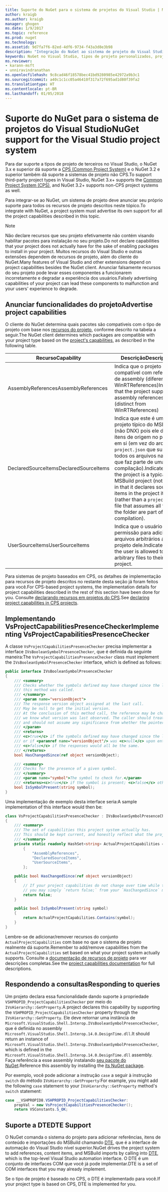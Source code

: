 ```yaml
---
title: Suporte do NuGet para o sistema de projetos do Visual Studio | Microsoft Docs
author: kraigb
ms.author: kraigb
manager: ghogen
ms.date: 1/9/2017
ms.topic: reference
ms.prod: nuget
ms.technology: 
ms.assetid: 9d7fa7f6-82ed-4df6-9734-f43a3d8e3b98
description: "Integração do NuGet ao sistema de projeto do Visual Studio para tipos de projetos de terceiros."
keywords: NuGet no Visual Studio, tipos de projeto personalizados, projetos do Visual Studio
ms.reviewer:
- karann-msft
- unniravindranathan
ms.openlocfilehash: 9c8cad46f18578bec41bd9280985e42972a9b3c1
ms.sourcegitcommit: a40c1c1cc05a46410f317a72f695ad1d80f39fa2
ms.translationtype: HT
ms.contentlocale: pt-BR
ms.lasthandoff: 01/05/2018
---
```

# <a name="nuget-support-for-the-visual-studio-project-system"></a><span data-ttu-id="f83f1-104">Suporte do NuGet para o sistema de projetos do Visual Studio</span><span class="sxs-lookup"><span data-stu-id="f83f1-104">NuGet support for the Visual Studio project system</span></span>

<span data-ttu-id="f83f1-105">Para dar suporte a tipos de projeto de terceiros no Visual Studio, o NuGet 3.x e superior dá suporte a [CPS (Common Project System)](https://github.com/Microsoft/VSProjectSystem/blob/master/doc/overview/intro.md) e o NuGet 3.2 e superior também dá suporte a sistemas de projeto não CPS.</span><span class="sxs-lookup"><span data-stu-id="f83f1-105">To support third-party project types in Visual Studio, NuGet 3.x+ supports the [Common Project System (CPS)](https://github.com/Microsoft/VSProjectSystem/blob/master/doc/overview/intro.md), and NuGet 3.2+ supports non-CPS project systems as well.</span></span>

<span data-ttu-id="f83f1-106">Para integrar-se ao NuGet, um sistema de projeto deve anunciar seu próprio suporte para todos os recursos de projeto descritos neste tópico.</span><span class="sxs-lookup"><span data-stu-id="f83f1-106">To integrate with NuGet, a project system must advertise its own support for all the project capabilities described in this topic.</span></span>


> [!NOTE]
> <span data-ttu-id="f83f1-107">Não declare recursos que seu projeto efetivamente não contém visando habilitar pacotes para instalação no seu projeto.</span><span class="sxs-lookup"><span data-stu-id="f83f1-107">Do not declare capabilities that your project does not actually have for the sake of enabling packages to install in your project.</span></span> <span data-ttu-id="f83f1-108">Muitos recursos do Visual Studio e outras extensões dependem de recursos de projeto, além do cliente do NuGet.</span><span class="sxs-lookup"><span data-stu-id="f83f1-108">Many features of Visual Studio and other extensions depend on project capabilities besides the NuGet client.</span></span> <span data-ttu-id="f83f1-109">Anunciar falsamente recursos do seu projeto pode levar esses componentes a funcionarem incorretamente e degradar a experiência dos usuários.</span><span class="sxs-lookup"><span data-stu-id="f83f1-109">Falsely advertising capabilities of your project can lead these components to malfunction and your users' experience to degrade.</span></span>

## <a name="advertise-project-capabilities"></a><span data-ttu-id="f83f1-110">Anunciar funcionalidades do projeto</span><span class="sxs-lookup"><span data-stu-id="f83f1-110">Advertise project capabilities</span></span>

<span data-ttu-id="f83f1-111">O cliente do NuGet determina quais pacotes são compatíveis com o tipo de projeto com base nos [recursos do projeto](https://github.com/Microsoft/VSProjectSystem/blob/master/doc/overview/about_project_capabilities.md), conforme descrito na tabela a seguir.</span><span class="sxs-lookup"><span data-stu-id="f83f1-111">The NuGet client determines which packages are compatible with your project type based on the [project's capabilities](https://github.com/Microsoft/VSProjectSystem/blob/master/doc/overview/about_project_capabilities.md), as described in the following table.</span></span>


|<span data-ttu-id="f83f1-112">Recurso</span><span class="sxs-lookup"><span data-stu-id="f83f1-112">Capability</span></span>|<span data-ttu-id="f83f1-113">Descrição</span><span class="sxs-lookup"><span data-stu-id="f83f1-113">Description</span></span>|
|----------------|-----------|
|<span data-ttu-id="f83f1-114">AssemblyReferences</span><span class="sxs-lookup"><span data-stu-id="f83f1-114">AssemblyReferences</span></span>|<span data-ttu-id="f83f1-115">Indica que o projeto é compatível com referências de assembly (diferentes de WinRTReferences)</span><span class="sxs-lookup"><span data-stu-id="f83f1-115">Indicates that the project supports assembly references (distinct from WinRTReferences)</span></span>|
|<span data-ttu-id="f83f1-116">DeclaredSourceItems</span><span class="sxs-lookup"><span data-stu-id="f83f1-116">DeclaredSourceItems</span></span>|<span data-ttu-id="f83f1-117">Indica que este é um projeto típico do MSBuild (não DNX) pois ele declara itens de origem no projeto em si (em vez do arquivo `project.json` que supõe todos os arquivos na pasta que faz parte de uma compilação).</span><span class="sxs-lookup"><span data-stu-id="f83f1-117">Indicates that the project is a typical MSBuild project (not DNX) in that it declares source items in the project itself (rather than a `project.json` file that assumes all files in the folder are part of a compilation).</span></span>|
|<span data-ttu-id="f83f1-118">UserSourceItems</span><span class="sxs-lookup"><span data-stu-id="f83f1-118">UserSourceItems</span></span>|<span data-ttu-id="f83f1-119">Indica que o usuário tem permissão para adicionar arquivos arbitrários ao projeto dele.</span><span class="sxs-lookup"><span data-stu-id="f83f1-119">Indicates that the user is allowed to add arbitrary files to their project.</span></span>|

<span data-ttu-id="f83f1-120">Para sistemas de projeto baseados em CPS, os detalhes de implementação para recursos de projeto descritos no restante desta seção já foram feitos para você.</span><span class="sxs-lookup"><span data-stu-id="f83f1-120">For CPS-based project systems, the implementation details for project capabilities described in the rest of this section have been done for you.</span></span> <span data-ttu-id="f83f1-121">Consulte [declarando recursos em projetos do CPS](https://github.com/Microsoft/VSProjectSystem/blob/master/doc/overview/about_project_capabilities.md#how-to-declare-project-capabilities-in-your-project).</span><span class="sxs-lookup"><span data-stu-id="f83f1-121">See [declaring project capabilities in CPS projects](https://github.com/Microsoft/VSProjectSystem/blob/master/doc/overview/about_project_capabilities.md#how-to-declare-project-capabilities-in-your-project).</span></span>

## <a name="implementing-vsprojectcapabilitiespresencechecker"></a><span data-ttu-id="f83f1-122">Implementando VsProjectCapabilitiesPresenceChecker</span><span class="sxs-lookup"><span data-stu-id="f83f1-122">Implementing VsProjectCapabilitiesPresenceChecker</span></span>

<span data-ttu-id="f83f1-123">A classe `VsProjectCapabilitiesPresenceChecker` precisa implementar a interface `IVsBooleanSymbolPresenceChecker`, que é definida da seguinte maneira:</span><span class="sxs-lookup"><span data-stu-id="f83f1-123">The `VsProjectCapabilitiesPresenceChecker` class must implement the `IVsBooleanSymbolPresenceChecker` interface, which is defined as follows:</span></span>

```cs
public interface IVsBooleanSymbolPresenceChecker
{
    /// <summary>
    /// Checks whether the symbols defined may have changed since the last time
    /// this method was called.
    /// </summary>
    /// <param name="versionObject">
    /// The response version object assigned at the last call.
    /// May be null to get the initial version.
    /// At the conclusion of this method call, the reference may be changed so that on a subsequent call
    /// we know what version was last observed. The caller should treat this value as an opaque object,
    /// and should not assume any significance from whether the pointer changed or not.
    /// </param>
    /// <returns>
    /// <c>true</c> if the symbols defined may have changed since the last call to this method
    /// or if <paramref name="versionObject"/> was <c>null</c> upon entering this method.
    /// <c>false</c> if the responses would all be the same.
    /// </returns>
    bool HasChangedSince(ref object versionObject);

    /// <summary>
    /// Checks for the presence of a given symbol.
    /// </summary>
    /// <param name="symbol">The symbol to check for.</param>
    /// <returns><c>true</c> if the symbol is present; <c>false</c> otherwise.</returns>
    bool IsSymbolPresent(string symbol);
}
```


<span data-ttu-id="f83f1-124">Uma implementação de exemplo desta interface seria:</span><span class="sxs-lookup"><span data-stu-id="f83f1-124">A sample implementation of this interface would then be:</span></span>
    
```cs
class VsProjectCapabilitiesPresenceChecker : IVsBooleanSymbolPresenceChecker
{
    /// <summary>
    /// The set of capabilities this project system actually has.
    /// This should be kept current, and honestly reflect what the project can do.
    /// </summary>
    private static readonly HashSet<string> ActualProjectCapabilities = new HashSet<string>(StringComparer.OrdinalIgnoreCase)
        {
            "AssemblyReferences",
            "DeclaredSourceItems",
            "UserSourceItems",
        };

    public bool HasChangedSince(ref object versionObject)
    {
        // If your project capabilities do not change over time while the project is open,
        // you may simply `return false;` from your `HasChangedSince` method.
        return false;
    }

    public bool IsSymbolPresent(string symbol)
    {
        return ActualProjectCapabilities.Contains(symbol);
    }
}
```

<span data-ttu-id="f83f1-125">Lembre-se de adicionar/remover recursos do conjunto `ActualProjectCapabilities` com base no que o sistema de projeto realmente dá suporte.</span><span class="sxs-lookup"><span data-stu-id="f83f1-125">Remember to add/remove capabilities from the `ActualProjectCapabilities` set based on what your project system actually supports.</span></span> <span data-ttu-id="f83f1-126">Consulte a [documentação de recursos de projeto](https://github.com/Microsoft/VSProjectSystem/blob/master/doc/overview/project_capabilities.md) para ver descrições completas.</span><span class="sxs-lookup"><span data-stu-id="f83f1-126">See the [project capabilities documentation](https://github.com/Microsoft/VSProjectSystem/blob/master/doc/overview/project_capabilities.md) for full descriptions.</span></span>

## <a name="responding-to-queries"></a><span data-ttu-id="f83f1-127">Respondendo a consultas</span><span class="sxs-lookup"><span data-stu-id="f83f1-127">Responding to queries</span></span>

<span data-ttu-id="f83f1-128">Um projeto declara essa funcionalidade dando suporte à propriedade `VSHPROPID_ProjectCapabilitiesChecker` por meio do `IVsHierarchy::GetProperty`.</span><span class="sxs-lookup"><span data-stu-id="f83f1-128">A project declares this capability by supporting the  `VSHPROPID_ProjectCapabilitiesChecker` property through the `IVsHierarchy::GetProperty`.</span></span> <span data-ttu-id="f83f1-129">Ele deve retornar uma instância de `Microsoft.VisualStudio.Shell.Interop.IVsBooleanSymbolPresenceChecker`, que é definida no assembly `Microsoft.VisualStudio.Shell.Interop.14.0.DesignTime.dll`.</span><span class="sxs-lookup"><span data-stu-id="f83f1-129">It should return an instance of `Microsoft.VisualStudio.Shell.Interop.IVsBooleanSymbolPresenceChecker`, which is defined in the `Microsoft.VisualStudio.Shell.Interop.14.0.DesignTime.dll` assembly.</span></span> <span data-ttu-id="f83f1-130">Faça referência a esse assembly instalando [seu pacote do NuGet](https://www.nuget.org/packages/Microsoft.VisualStudio.Shell.Interop.14.0.DesignTime).</span><span class="sxs-lookup"><span data-stu-id="f83f1-130">Reference this assembly by installing the [its NuGet package](https://www.nuget.org/packages/Microsoft.VisualStudio.Shell.Interop.14.0.DesignTime).</span></span>

<span data-ttu-id="f83f1-131">Por exemplo, você pode adicionar a instrução `case` a seguir à instrução `switch` do método `IVsHierarchy::GetProperty`:</span><span class="sxs-lookup"><span data-stu-id="f83f1-131">For example, you might add the following `case` statement to your `IVsHierarchy::GetProperty` method's `switch` statement:</span></span>

```cs
case __VSHPROPID8.VSHPROPID_ProjectCapabilitiesChecker:
    propVal = new VsProjectCapabilitiesPresenceChecker();
    return VSConstants.S_OK;
```

## <a name="dte-support"></a><span data-ttu-id="f83f1-132">Suporte a DTE</span><span class="sxs-lookup"><span data-stu-id="f83f1-132">DTE Support</span></span>

<span data-ttu-id="f83f1-133">O NuGet comanda o sistema do projeto para adicionar referências, itens de conteúdo e importações do MSBuild chamando [DTE](/dotnet/api/envdte.dte?view=visualstudiosdk-2017), que é a interface de automação do Visual Studio nível superior.</span><span class="sxs-lookup"><span data-stu-id="f83f1-133">NuGet drives the project system to add references, content items, and MSBuild imports by calling into [DTE](/dotnet/api/envdte.dte?view=visualstudiosdk-2017), which is the top-level Visual Studio automation interface.</span></span> <span data-ttu-id="f83f1-134">O DTE é um conjunto de interfaces COM que você já pode implementar.</span><span class="sxs-lookup"><span data-stu-id="f83f1-134">DTE is a set of COM interfaces that you may already implement.</span></span>

<span data-ttu-id="f83f1-135">Se o tipo de projeto é baseado no CPS, o DTE é implementado para você.</span><span class="sxs-lookup"><span data-stu-id="f83f1-135">If your project type is based on CPS, DTE is implemented for you.</span></span>
